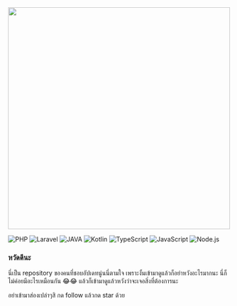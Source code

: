 <a href="https://github.com/kaozaza2?tab=repositories">
  <img src="https://github-readme-stats.vercel.app/api?username=kaozaza2&show_icons=true&hide_border=true&hide_rank=true&card_width=100" width="500px" />
</a>

 ![PHP](https://img.shields.io/badge/-PHP-777BB4?style=flat-square&logo=PHP&logoColor=fff)
 ![Laravel](https://img.shields.io/badge/-Laravel-F05340?style=flat-square&logo=Laravel&logoColor=fff)
 ![JAVA](https://img.shields.io/badge/-Java-orange?style=flat-square&logo=Java&logoColor=fff)
 ![Kotlin](https://img.shields.io/badge/-Kotlin-212121?style=flat-square&logo=Kotlin&logoColor=fff)
 ![TypeScript](https://img.shields.io/badge/-TypeScript-007ACC?style=flat-square&logo=TypeScript&logoColor=fff) 
 ![JavaScript](https://img.shields.io/badge/-JavaScript-F7DF1E?style=flat-square&logo=JavaScript&logoColor=000)
 ![Node.js](https://img.shields.io/badge/-Node.js-339933?style=flat-square&logo=Node.js&logoColor=fff)

### หวัดดีนะ
นี่เป็น repository ของคนที่ชอบอัปเดทนู่นนี่ตามใจ เพราะงั้นเข้ามาดูแล้วก็อย่าหวังอะไรมากนะ นี่ก็ไม่ค่อยมีอะไรเหมือนกัน 😂😂
แล้วก็เข้ามาดูแล้วหวังว่าจะเจอสิ่งที่ต้องการนะ

อย่าเข้ามาส่องเปล่าๆสิ กด follow แล้วกด star ด้วย

